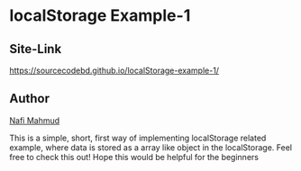 # localStorage Example-1
## Site-Link
https://sourcecodebd.github.io/localStorage-example-1/

## Author 
[Nafi Mahmud][author]

[author]: https://sourcecodebd.github.io/nafi.com/
This is a simple, short, first way of implementing localStorage related example, where data is stored as a array like object in the localStorage. Feel free to check this out! Hope this would be helpful for the beginners